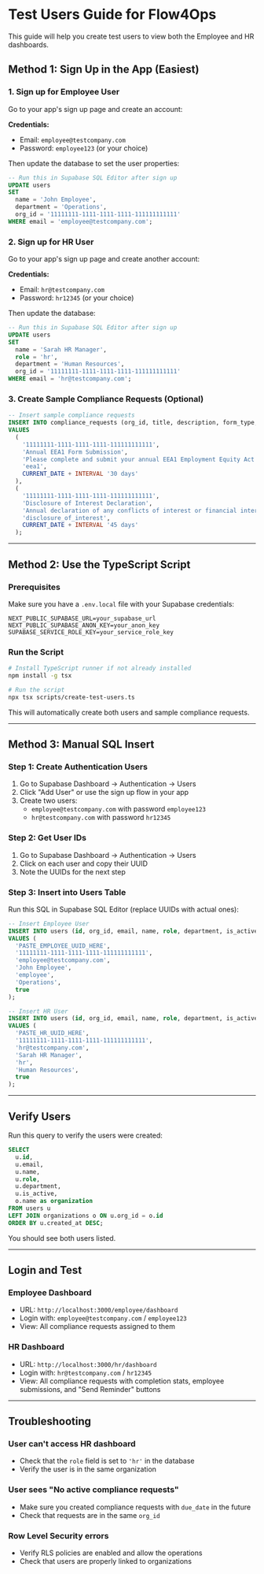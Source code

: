 # Test Users Guide for Flow4Ops

This guide will help you create test users to view both the Employee and HR dashboards.

## Method 1: Sign Up in the App (Easiest)

### 1. Sign up for Employee User

Go to your app's sign up page and create an account:

**Credentials:**
- Email: `employee@testcompany.com`
- Password: `employee123` (or your choice)

Then update the database to set the user properties:

```sql
-- Run this in Supabase SQL Editor after sign up
UPDATE users 
SET 
  name = 'John Employee', 
  department = 'Operations',
  org_id = '11111111-1111-1111-1111-111111111111'
WHERE email = 'employee@testcompany.com';
```

### 2. Sign up for HR User

Go to your app's sign up page and create another account:

**Credentials:**
- Email: `hr@testcompany.com`
- Password: `hr12345` (or your choice)

Then update the database:

```sql
-- Run this in Supabase SQL Editor after sign up
UPDATE users 
SET 
  name = 'Sarah HR Manager', 
  role = 'hr',
  department = 'Human Resources',
  org_id = '11111111-1111-1111-1111-111111111111'
WHERE email = 'hr@testcompany.com';
```

### 3. Create Sample Compliance Requests (Optional)

```sql
-- Insert sample compliance requests
INSERT INTO compliance_requests (org_id, title, description, form_type, due_date)
VALUES 
  (
    '11111111-1111-1111-1111-111111111111',
    'Annual EEA1 Form Submission',
    'Please complete and submit your annual EEA1 Employment Equity Act declaration form.',
    'eea1',
    CURRENT_DATE + INTERVAL '30 days'
  ),
  (
    '11111111-1111-1111-1111-111111111111',
    'Disclosure of Interest Declaration',
    'Annual declaration of any conflicts of interest or financial interests.',
    'disclosure_of_interest',
    CURRENT_DATE + INTERVAL '45 days'
  );
```

---

## Method 2: Use the TypeScript Script

### Prerequisites

Make sure you have a `.env.local` file with your Supabase credentials:

```env
NEXT_PUBLIC_SUPABASE_URL=your_supabase_url
NEXT_PUBLIC_SUPABASE_ANON_KEY=your_anon_key
SUPABASE_SERVICE_ROLE_KEY=your_service_role_key
```

### Run the Script

```bash
# Install TypeScript runner if not already installed
npm install -g tsx

# Run the script
npx tsx scripts/create-test-users.ts
```

This will automatically create both users and sample compliance requests.

---

## Method 3: Manual SQL Insert

### Step 1: Create Authentication Users

1. Go to Supabase Dashboard → Authentication → Users
2. Click "Add User" or use the sign up flow in your app
3. Create two users:
   - `employee@testcompany.com` with password `employee123`
   - `hr@testcompany.com` with password `hr12345`

### Step 2: Get User IDs

1. Go to Supabase Dashboard → Authentication → Users
2. Click on each user and copy their UUID
3. Note the UUIDs for the next step

### Step 3: Insert into Users Table

Run this SQL in Supabase SQL Editor (replace UUIDs with actual ones):

```sql
-- Insert Employee User
INSERT INTO users (id, org_id, email, name, role, department, is_active)
VALUES (
  'PASTE_EMPLOYEE_UUID_HERE',
  '11111111-1111-1111-1111-111111111111',
  'employee@testcompany.com',
  'John Employee',
  'employee',
  'Operations',
  true
);

-- Insert HR User
INSERT INTO users (id, org_id, email, name, role, department, is_active)
VALUES (
  'PASTE_HR_UUID_HERE',
  '11111111-1111-1111-1111-111111111111',
  'hr@testcompany.com',
  'Sarah HR Manager',
  'hr',
  'Human Resources',
  true
);
```

---

## Verify Users

Run this query to verify the users were created:

```sql
SELECT 
  u.id, 
  u.email, 
  u.name, 
  u.role, 
  u.department, 
  u.is_active,
  o.name as organization
FROM users u
LEFT JOIN organizations o ON u.org_id = o.id
ORDER BY u.created_at DESC;
```

You should see both users listed.

---

## Login and Test

### Employee Dashboard
- URL: `http://localhost:3000/employee/dashboard`
- Login with: `employee@testcompany.com` / `employee123`
- View: All compliance requests assigned to them

### HR Dashboard  
- URL: `http://localhost:3000/hr/dashboard`
- Login with: `hr@testcompany.com` / `hr12345`
- View: All compliance requests with completion stats, employee submissions, and "Send Reminder" buttons

---

## Troubleshooting

### User can't access HR dashboard
- Check that the `role` field is set to `'hr'` in the database
- Verify the user is in the same organization

### User sees "No active compliance requests"
- Make sure you created compliance requests with `due_date` in the future
- Check that requests are in the same `org_id`

### Row Level Security errors
- Verify RLS policies are enabled and allow the operations
- Check that users are properly linked to organizations

